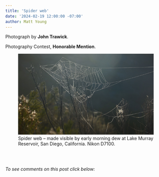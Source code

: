 ```yaml
---
title: 'Spider web'
date: '2024-02-19 12:00:00 -07:00'
author: Matt Young
---
```

Photograph by <strong>John Trawick</strong>.

Photography Contest, <strong>Honorable Mention</strong>.

<figure>
<img src="/uploads/2024/Trawick.Spider_web.jpg" alt="Spider web"/>
<figcaption>Spider web &ndash; made visible by early morning dew at Lake Murray Reservoir, San Diego, California. Nikon D7100.</figcaption>
</figure><br/><br/>

<i>To see comments on this post click below:</i>
